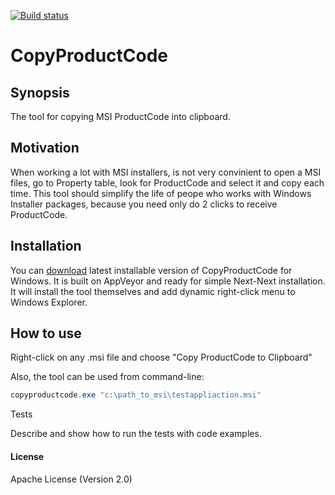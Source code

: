 [![Build status](https://ci.appveyor.com/api/projects/status/v94urgemv76oid9q/branch/master?svg=true)](https://ci.appveyor.com/project/Shenderchuk/copyproductcode/branch/master)
# CopyProductCode


## Synopsis

The tool for copying MSI ProductCode into clipboard.

## Motivation

When working a lot with MSI installers, is not very convinient to open a MSI files, go to Property table, look for ProductCode and select it and copy each time. This tool should simplify the life of peope who works with Windows Installer packages, because you need only do 2 clicks to receive ProductCode.

## Installation

You can [download](https://github.com/shenderchuk/CopyProductCode/releases/tag/v2.0.17.0) latest installable version of CopyProductCode for Windows. It is built on AppVeyor and ready for simple Next-Next installation.
It will install the tool themselves and add dynamic right-click menu to Windows Explorer.

## How to use

Right-click on any .msi file and choose "Copy ProductCode to Clipboard"

Also, the tool can be used from command-line:
```PowerShell
copyproductcode.exe "c:\path_to_msi\testappliaction.msi"
```

Tests

Describe and show how to run the tests with code examples.

#### License

Apache License (Version 2.0)

